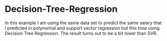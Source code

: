 # Decision-Tree-Regression

In this example I am using the same data set to predict the same salary that I predicted in polynomial and support vector regression but this time using Decision Tree Regression. The result turns out to be a bit lower than SVR.
